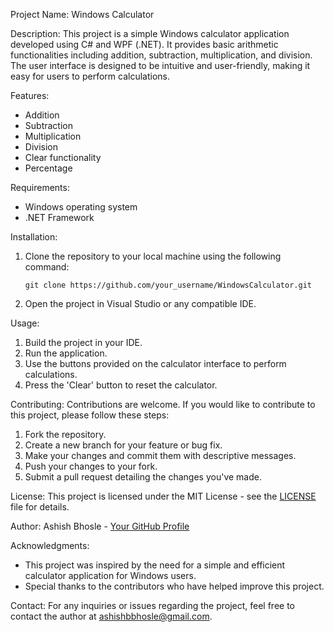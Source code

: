 Project Name: Windows Calculator

Description:
This project is a simple Windows calculator application developed using C# and WPF (.NET). It provides basic arithmetic functionalities including addition, subtraction, multiplication, and division. The user interface is designed to be intuitive and user-friendly, making it easy for users to perform calculations.

Features:
- Addition
- Subtraction
- Multiplication
- Division
- Clear functionality
- Percentage

Requirements:
- Windows operating system
- .NET Framework

Installation:
1. Clone the repository to your local machine using the following command:
   ```
   git clone https://github.com/your_username/WindowsCalculator.git
   ```
2. Open the project in Visual Studio or any compatible IDE.

Usage:
1. Build the project in your IDE.
2. Run the application.
3. Use the buttons provided on the calculator interface to perform calculations.
4. Press the 'Clear' button to reset the calculator.

Contributing:
Contributions are welcome. If you would like to contribute to this project, please follow these steps:
1. Fork the repository.
2. Create a new branch for your feature or bug fix.
3. Make your changes and commit them with descriptive messages.
4. Push your changes to your fork.
5. Submit a pull request detailing the changes you've made.

License:
This project is licensed under the MIT License - see the [LICENSE](LICENSE) file for details.

Author:
Ashish Bhosle - [Your GitHub Profile](https://github.com/your_username)

Acknowledgments:
- This project was inspired by the need for a simple and efficient calculator application for Windows users.
- Special thanks to the contributors who have helped improve this project.

Contact:
For any inquiries or issues regarding the project, feel free to contact the author at ashishbbhosle@gmail.com.
